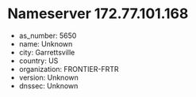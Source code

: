 # Nameserver 172.77.101.168

* as_number: 5650
* name: Unknown
* city: Garrettsville
* country: US
* organization: FRONTIER-FRTR
* version: Unknown
* dnssec: Unknown

